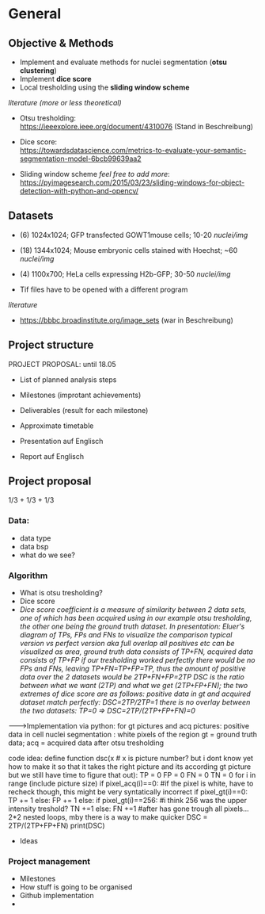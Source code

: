 # General
## Objective & Methods
- Implement and evaluate methods for nuclei segmentation (**otsu clustering**)
- Implement **dice score**
- Local tresholding using the **sliding window scheme**

*literature (more or less theoretical)*

- Otsu tresholding:  
https://ieeexplore.ieee.org/document/4310076 (Stand in Beschreibung)

- Dice score:  
https://towardsdatascience.com/metrics-to-evaluate-your-semantic-segmentation-model-6bcb99639aa2

- Sliding window scheme *feel free to add more*:  
https://pyimagesearch.com/2015/03/23/sliding-windows-for-object-detection-with-python-and-opencv/

## Datasets
- (6) 1024x1024; GFP transfected GOWT1mouse cells; 10-20 *nuclei/img*
- (18) 1344x1024; Mouse embryonic cells stained with Hoechst; ~60 *nuclei/img*
- (4) 1100x700; HeLa cells expressing H2b-GFP; 30-50 *nuclei/img*

- Tif files have to be opened with a different program


*literature*
- https://bbbc.broadinstitute.org/image_sets (war in Beschreibung)

## Project structure
PROJECT PROPOSAL: until 18.05
- List of planned analysis steps
- Milestones (improtant achievements)
- Deliverables (result for each milestone)
- Approximate timetable

- Presentation auf Englisch
- Report auf Englisch

## Project proposal
1/3 + 1/3 + 1/3
### Data:
- data type
- data bsp
- what do we see?

### Algorithm
- What is otsu tresholding?
- Dice score
- _Dice score coefficient is a measure of similarity between 2 data sets, one of which has been acquired using in our example otsu tresholding, the other one being the ground truth dataset.
In presentation: Eluer's diagram of TPs, FPs and FNs to visualize the comparison
typical version vs perfect version aka full overlap
all positives etc can be visualized as area, ground truth data consists of TP+FN, acquired data consists of TP+FP
if our tresholding worked perfectly there would be no FPs and FNs, leaving TP+FN=TP+FP=TP, thus the amount of positive data over the 2 datasets would be 2TP+FN+FP=2TP
DSC is the ratio between what we want (2TP) and what we get (2TP+FP+FN);
the two extremes of dice score are as follows: 
positive data in gt and acquired dataset match perfectly: DSC=2TP/2TP=1
there is no overlay between the two datasets: TP=0 => DSC=2TP/(2TP+FP+FN)=0_

--->Implementation via python: for gt pictures and acq pictures:
positive data in cell nuclei segmentation : white pixels of the region
gt = ground truth data; acq = acquired data after otsu tresholding

code idea:
define function dsc(x # x is picture number? but i dont know yet how to make it so that it takes the right picture and its according gt picture but we still have time to figure that out):
	TP = 0
	FP = 0
	FN = 0
	TN = 0
	for i in range (include picture size)
		if pixel_acq(i)==0: #if the pixel is white, have to recheck though, this might be very syntatically incorrect
			if pixel_gt(i)==0:
				TP += 1
			else:
				FP += 1
		else:
			if pixel_gt(i)==256: #i think 256 was the upper intensity treshold?
				TN +=1
			else:
				FN +=1
		#after has gone trough all pixels... 2*2 nested loops, mby there is a way to make quicker
		DSC = 2TP/(2TP+FP+FN)
	print(DSC)
  
- Ideas

### Project management

- Milestones
- How stuff is going to be organised
- Github implementation
- 
